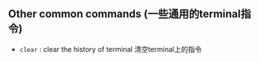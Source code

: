 ## Other common commands (一些通用的terminal指令)

- `clear` : clear the history of terminal 清空terminal上的指令